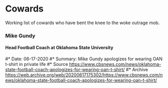 # Cowards

Working list of cowards who have bent the knee to the woke outrage mob.


### Mike Gundy
#### Head Football Coach at Oklahoma State University
#* Date: 06-17-2020
#* Summary: Mike Gundy apologizes for wearing OAN t-shirt in private life
#* Source https://www.cbsnews.com/news/oklahoma-state-football-coach-apologizes-for-wearing-oan-t-shirt/
#* Archive https://web.archive.org/web/20200617175302/https://www.cbsnews.com/news/oklahoma-state-football-coach-apologizes-for-wearing-oan-t-shirt/
